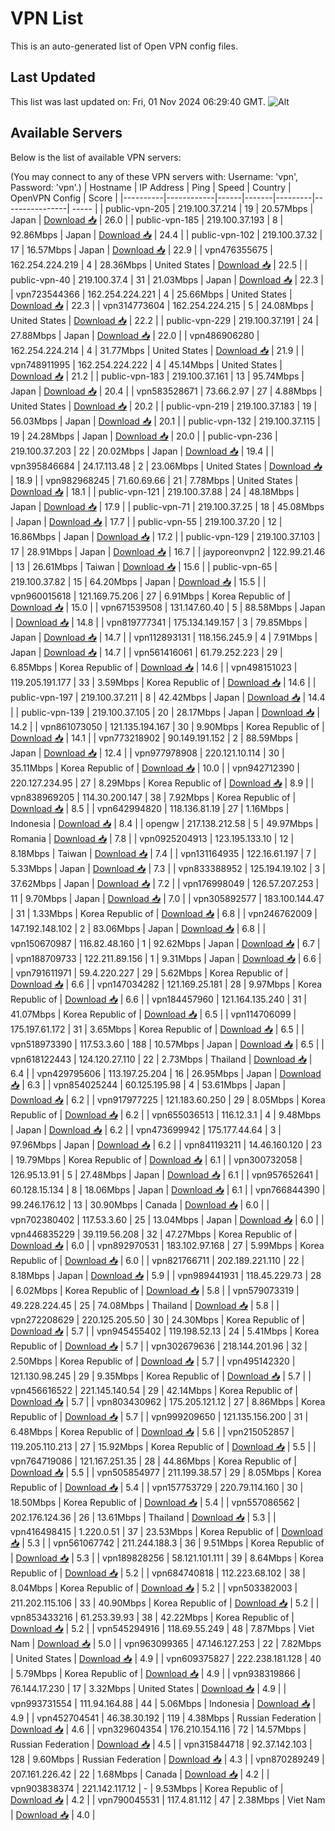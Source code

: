 # VPN List

This is an auto-generated list of Open VPN config files.

## Last Updated

This list was last updated on: Fri, 01 Nov 2024 06:29:40 GMT.
![Alt](https://repobeats.axiom.co/api/embed/186b98318ef1479477931607c1ad7d823f12451f.svg "Repobeats analytics image")

## Available Servers

Below is the list of available VPN servers:

(You may connect to any of these VPN servers with: Username: 'vpn', Password: 'vpn'.)
| Hostname | IP Address | Ping | Speed | Country | OpenVPN Config | Score |
|----------|------------|------|-------|---------|----------------| ----- |
| public-vpn-205 | 219.100.37.214 | 19 | 20.57Mbps | Japan | [Download 📥](./configs/server_0_JP.ovpn) | 26.0 |
| public-vpn-185 | 219.100.37.193 | 8 | 92.86Mbps | Japan | [Download 📥](./configs/server_1_JP.ovpn) | 24.4 |
| public-vpn-102 | 219.100.37.32 | 17 | 16.57Mbps | Japan | [Download 📥](./configs/server_2_JP.ovpn) | 22.9 |
| vpn476355675 | 162.254.224.219 | 4 | 28.36Mbps | United States | [Download 📥](./configs/server_3_US.ovpn) | 22.5 |
| public-vpn-40 | 219.100.37.4 | 31 | 21.03Mbps | Japan | [Download 📥](./configs/server_4_JP.ovpn) | 22.3 |
| vpn723544366 | 162.254.224.221 | 4 | 25.66Mbps | United States | [Download 📥](./configs/server_5_US.ovpn) | 22.3 |
| vpn314773604 | 162.254.224.215 | 5 | 24.08Mbps | United States | [Download 📥](./configs/server_6_US.ovpn) | 22.2 |
| public-vpn-229 | 219.100.37.191 | 24 | 27.88Mbps | Japan | [Download 📥](./configs/server_7_JP.ovpn) | 22.0 |
| vpn486906280 | 162.254.224.214 | 4 | 31.77Mbps | United States | [Download 📥](./configs/server_8_US.ovpn) | 21.9 |
| vpn748911995 | 162.254.224.222 | 4 | 45.14Mbps | United States | [Download 📥](./configs/server_9_US.ovpn) | 21.2 |
| public-vpn-183 | 219.100.37.161 | 13 | 95.74Mbps | Japan | [Download 📥](./configs/server_10_JP.ovpn) | 20.4 |
| vpn583528671 | 73.66.2.97 | 27 | 4.88Mbps | United States | [Download 📥](./configs/server_11_US.ovpn) | 20.2 |
| public-vpn-219 | 219.100.37.183 | 19 | 56.03Mbps | Japan | [Download 📥](./configs/server_12_JP.ovpn) | 20.1 |
| public-vpn-132 | 219.100.37.115 | 19 | 24.28Mbps | Japan | [Download 📥](./configs/server_13_JP.ovpn) | 20.0 |
| public-vpn-236 | 219.100.37.203 | 22 | 20.02Mbps | Japan | [Download 📥](./configs/server_14_JP.ovpn) | 19.4 |
| vpn395846684 | 24.17.113.48 | 2 | 23.06Mbps | United States | [Download 📥](./configs/server_15_US.ovpn) | 18.9 |
| vpn982968245 | 71.60.69.66 | 21 | 7.78Mbps | United States | [Download 📥](./configs/server_16_US.ovpn) | 18.1 |
| public-vpn-121 | 219.100.37.88 | 24 | 48.18Mbps | Japan | [Download 📥](./configs/server_17_JP.ovpn) | 17.9 |
| public-vpn-71 | 219.100.37.25 | 18 | 45.08Mbps | Japan | [Download 📥](./configs/server_18_JP.ovpn) | 17.7 |
| public-vpn-55 | 219.100.37.20 | 12 | 16.86Mbps | Japan | [Download 📥](./configs/server_19_JP.ovpn) | 17.2 |
| public-vpn-129 | 219.100.37.103 | 17 | 28.91Mbps | Japan | [Download 📥](./configs/server_20_JP.ovpn) | 16.7 |
| jayporeonvpn2 | 122.99.21.46 | 13 | 26.61Mbps | Taiwan | [Download 📥](./configs/server_21_TW.ovpn) | 15.6 |
| public-vpn-65 | 219.100.37.82 | 15 | 64.20Mbps | Japan | [Download 📥](./configs/server_22_JP.ovpn) | 15.5 |
| vpn960015618 | 121.169.75.206 | 27 | 6.91Mbps | Korea Republic of | [Download 📥](./configs/server_23_KR.ovpn) | 15.0 |
| vpn671539508 | 131.147.60.40 | 5 | 88.58Mbps | Japan | [Download 📥](./configs/server_24_JP.ovpn) | 14.8 |
| vpn819777341 | 175.134.149.157 | 3 | 79.85Mbps | Japan | [Download 📥](./configs/server_25_JP.ovpn) | 14.7 |
| vpn112893131 | 118.156.245.9 | 4 | 7.91Mbps | Japan | [Download 📥](./configs/server_26_JP.ovpn) | 14.7 |
| vpn561416061 | 61.79.252.223 | 29 | 6.85Mbps | Korea Republic of | [Download 📥](./configs/server_27_KR.ovpn) | 14.6 |
| vpn498151023 | 119.205.191.177 | 33 | 3.59Mbps | Korea Republic of | [Download 📥](./configs/server_28_KR.ovpn) | 14.6 |
| public-vpn-197 | 219.100.37.211 | 8 | 42.42Mbps | Japan | [Download 📥](./configs/server_29_JP.ovpn) | 14.4 |
| public-vpn-139 | 219.100.37.105 | 20 | 28.17Mbps | Japan | [Download 📥](./configs/server_30_JP.ovpn) | 14.2 |
| vpn861073050 | 121.135.194.167 | 30 | 9.90Mbps | Korea Republic of | [Download 📥](./configs/server_31_KR.ovpn) | 14.1 |
| vpn773218902 | 90.149.191.152 | 2 | 88.59Mbps | Japan | [Download 📥](./configs/server_32_JP.ovpn) | 12.4 |
| vpn977978908 | 220.121.10.114 | 30 | 35.11Mbps | Korea Republic of | [Download 📥](./configs/server_33_KR.ovpn) | 10.0 |
| vpn942712390 | 220.127.234.95 | 27 | 8.29Mbps | Korea Republic of | [Download 📥](./configs/server_34_KR.ovpn) | 8.9 |
| vpn838969205 | 114.30.200.147 | 38 | 7.92Mbps | Korea Republic of | [Download 📥](./configs/server_35_KR.ovpn) | 8.5 |
| vpn642994820 | 118.136.81.19 | 27 | 1.16Mbps | Indonesia | [Download 📥](./configs/server_36_ID.ovpn) | 8.4 |
| opengw | 217.138.212.58 | 5 | 49.97Mbps | Romania | [Download 📥](./configs/server_37_RO.ovpn) | 7.8 |
| vpn0925204913 | 123.195.133.10 | 12 | 8.18Mbps | Taiwan | [Download 📥](./configs/server_38_TW.ovpn) | 7.4 |
| vpn131164935 | 122.16.61.197 | 7 | 5.33Mbps | Japan | [Download 📥](./configs/server_39_JP.ovpn) | 7.3 |
| vpn833388952 | 125.194.19.102 | 3 | 37.62Mbps | Japan | [Download 📥](./configs/server_40_JP.ovpn) | 7.2 |
| vpn176998049 | 126.57.207.253 | 11 | 9.70Mbps | Japan | [Download 📥](./configs/server_41_JP.ovpn) | 7.0 |
| vpn305892577 | 183.100.144.47 | 31 | 1.33Mbps | Korea Republic of | [Download 📥](./configs/server_42_KR.ovpn) | 6.8 |
| vpn246762009 | 147.192.148.102 | 2 | 83.06Mbps | Japan | [Download 📥](./configs/server_43_JP.ovpn) | 6.8 |
| vpn150670987 | 116.82.48.160 | 1 | 92.62Mbps | Japan | [Download 📥](./configs/server_44_JP.ovpn) | 6.7 |
| vpn188709733 | 122.211.89.156 | 1 | 9.31Mbps | Japan | [Download 📥](./configs/server_45_JP.ovpn) | 6.6 |
| vpn791611971 | 59.4.220.227 | 29 | 5.62Mbps | Korea Republic of | [Download 📥](./configs/server_46_KR.ovpn) | 6.6 |
| vpn147034282 | 121.169.25.181 | 28 | 9.97Mbps | Korea Republic of | [Download 📥](./configs/server_47_KR.ovpn) | 6.6 |
| vpn184457960 | 121.164.135.240 | 31 | 41.07Mbps | Korea Republic of | [Download 📥](./configs/server_48_KR.ovpn) | 6.5 |
| vpn114706099 | 175.197.61.172 | 31 | 3.65Mbps | Korea Republic of | [Download 📥](./configs/server_49_KR.ovpn) | 6.5 |
| vpn518973390 | 117.53.3.60 | 188 | 10.57Mbps | Japan | [Download 📥](./configs/server_50_JP.ovpn) | 6.5 |
| vpn618122443 | 124.120.27.110 | 22 | 2.73Mbps | Thailand | [Download 📥](./configs/server_51_TH.ovpn) | 6.4 |
| vpn429795606 | 113.197.25.204 | 16 | 26.95Mbps | Japan | [Download 📥](./configs/server_52_JP.ovpn) | 6.3 |
| vpn854025244 | 60.125.195.98 | 4 | 53.61Mbps | Japan | [Download 📥](./configs/server_53_JP.ovpn) | 6.2 |
| vpn917977225 | 121.183.60.250 | 29 | 8.05Mbps | Korea Republic of | [Download 📥](./configs/server_54_KR.ovpn) | 6.2 |
| vpn655036513 | 116.12.3.1 | 4 | 9.48Mbps | Japan | [Download 📥](./configs/server_55_JP.ovpn) | 6.2 |
| vpn473699942 | 175.177.44.64 | 3 | 97.96Mbps | Japan | [Download 📥](./configs/server_56_JP.ovpn) | 6.2 |
| vpn841193211 | 14.46.160.120 | 23 | 19.79Mbps | Korea Republic of | [Download 📥](./configs/server_57_KR.ovpn) | 6.1 |
| vpn300732058 | 126.95.13.91 | 5 | 27.48Mbps | Japan | [Download 📥](./configs/server_58_JP.ovpn) | 6.1 |
| vpn957652641 | 60.128.15.134 | 8 | 18.06Mbps | Japan | [Download 📥](./configs/server_59_JP.ovpn) | 6.1 |
| vpn766844390 | 99.246.176.12 | 13 | 30.90Mbps | Canada | [Download 📥](./configs/server_60_CA.ovpn) | 6.0 |
| vpn702380402 | 117.53.3.60 | 25 | 13.04Mbps | Japan | [Download 📥](./configs/server_61_JP.ovpn) | 6.0 |
| vpn446835229 | 39.119.56.208 | 32 | 47.27Mbps | Korea Republic of | [Download 📥](./configs/server_62_KR.ovpn) | 6.0 |
| vpn892970531 | 183.102.97.168 | 27 | 5.99Mbps | Korea Republic of | [Download 📥](./configs/server_63_KR.ovpn) | 6.0 |
| vpn821766711 | 202.189.221.110 | 22 | 8.18Mbps | Japan | [Download 📥](./configs/server_64_JP.ovpn) | 5.9 |
| vpn989441931 | 118.45.229.73 | 28 | 6.02Mbps | Korea Republic of | [Download 📥](./configs/server_65_KR.ovpn) | 5.8 |
| vpn579073319 | 49.228.224.45 | 25 | 74.08Mbps | Thailand | [Download 📥](./configs/server_66_TH.ovpn) | 5.8 |
| vpn272208629 | 220.125.205.50 | 30 | 24.30Mbps | Korea Republic of | [Download 📥](./configs/server_67_KR.ovpn) | 5.7 |
| vpn945455402 | 119.198.52.13 | 24 | 5.41Mbps | Korea Republic of | [Download 📥](./configs/server_68_KR.ovpn) | 5.7 |
| vpn302679636 | 218.144.201.96 | 32 | 2.50Mbps | Korea Republic of | [Download 📥](./configs/server_69_KR.ovpn) | 5.7 |
| vpn495142320 | 121.130.98.245 | 29 | 9.35Mbps | Korea Republic of | [Download 📥](./configs/server_70_KR.ovpn) | 5.7 |
| vpn456616522 | 221.145.140.54 | 29 | 42.14Mbps | Korea Republic of | [Download 📥](./configs/server_71_KR.ovpn) | 5.7 |
| vpn803430962 | 175.205.121.12 | 27 | 8.86Mbps | Korea Republic of | [Download 📥](./configs/server_72_KR.ovpn) | 5.7 |
| vpn999209650 | 121.135.156.200 | 31 | 6.48Mbps | Korea Republic of | [Download 📥](./configs/server_73_KR.ovpn) | 5.6 |
| vpn215052857 | 119.205.110.213 | 27 | 15.92Mbps | Korea Republic of | [Download 📥](./configs/server_74_KR.ovpn) | 5.5 |
| vpn764719086 | 121.167.251.35 | 28 | 44.86Mbps | Korea Republic of | [Download 📥](./configs/server_75_KR.ovpn) | 5.5 |
| vpn505854977 | 211.199.38.57 | 29 | 8.05Mbps | Korea Republic of | [Download 📥](./configs/server_76_KR.ovpn) | 5.4 |
| vpn157753729 | 220.79.114.160 | 30 | 18.50Mbps | Korea Republic of | [Download 📥](./configs/server_77_KR.ovpn) | 5.4 |
| vpn557086562 | 202.176.124.36 | 26 | 13.61Mbps | Thailand | [Download 📥](./configs/server_78_TH.ovpn) | 5.3 |
| vpn416498415 | 1.220.0.51 | 37 | 23.53Mbps | Korea Republic of | [Download 📥](./configs/server_79_KR.ovpn) | 5.3 |
| vpn561067742 | 211.244.188.3 | 36 | 9.51Mbps | Korea Republic of | [Download 📥](./configs/server_80_KR.ovpn) | 5.3 |
| vpn189828256 | 58.121.101.111 | 39 | 8.64Mbps | Korea Republic of | [Download 📥](./configs/server_81_KR.ovpn) | 5.2 |
| vpn684740818 | 112.223.68.102 | 38 | 8.04Mbps | Korea Republic of | [Download 📥](./configs/server_82_KR.ovpn) | 5.2 |
| vpn503382003 | 211.202.115.106 | 33 | 40.90Mbps | Korea Republic of | [Download 📥](./configs/server_83_KR.ovpn) | 5.2 |
| vpn853433216 | 61.253.39.93 | 38 | 42.22Mbps | Korea Republic of | [Download 📥](./configs/server_84_KR.ovpn) | 5.2 |
| vpn545294916 | 118.69.55.249 | 48 | 7.87Mbps | Viet Nam | [Download 📥](./configs/server_85_VN.ovpn) | 5.0 |
| vpn963099365 | 47.146.127.253 | 22 | 7.82Mbps | United States | [Download 📥](./configs/server_86_US.ovpn) | 4.9 |
| vpn609375827 | 222.238.181.128 | 40 | 5.79Mbps | Korea Republic of | [Download 📥](./configs/server_87_KR.ovpn) | 4.9 |
| vpn938319866 | 76.144.17.230 | 17 | 3.32Mbps | United States | [Download 📥](./configs/server_88_US.ovpn) | 4.9 |
| vpn993731554 | 111.94.164.88 | 44 | 5.06Mbps | Indonesia | [Download 📥](./configs/server_89_ID.ovpn) | 4.9 |
| vpn452704541 | 46.38.30.192 | 119 | 4.38Mbps | Russian Federation | [Download 📥](./configs/server_90_RU.ovpn) | 4.6 |
| vpn329604354 | 176.210.154.116 | 72 | 14.57Mbps | Russian Federation | [Download 📥](./configs/server_91_RU.ovpn) | 4.5 |
| vpn315844718 | 92.37.142.103 | 128 | 9.60Mbps | Russian Federation | [Download 📥](./configs/server_92_RU.ovpn) | 4.3 |
| vpn870289249 | 207.161.226.42 | 22 | 1.68Mbps | Canada | [Download 📥](./configs/server_93_CA.ovpn) | 4.2 |
| vpn903838374 | 221.142.117.12 | - | 9.53Mbps | Korea Republic of | [Download 📥](./configs/server_94_KR.ovpn) | 4.2 |
| vpn790045531 | 117.4.81.112 | 47 | 2.38Mbps | Viet Nam | [Download 📥](./configs/server_95_VN.ovpn) | 4.0 |
